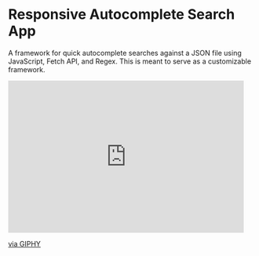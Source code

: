 # Responsive Autocomplete Search App
A framework for quick autocomplete searches against a JSON file using JavaScript, Fetch API, and Regex. This is meant to serve as a customizable framework. 

<iframe src="https://giphy.com/embed/g2rZhWvYyw6wGSdar0" width="480" height="310" frameBorder="0" class="giphy-embed" allowFullScreen></iframe><p><a href="https://giphy.com/gifs/g2rZhWvYyw6wGSdar0">via GIPHY</a></p>
